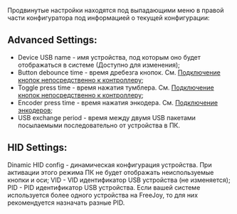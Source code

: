 Продвинутые настройки находятся под выпадающими меню в правой части конфигуратора под информацией о текущей конфигурации:
## Advanced Settings:
* Device USB name - имя устройства, под которым оно будет отображаться в системе (Доступно для изменения);
* Button debounce time - время дребезга кнопок. См. [Подключение кнопок непосредственно к контроллеру](https://github.com/FreeJoy-Team/FreeJoyConfigurator/wiki/Подключение-кнопок-непосредственно-к-контроллеру);
* Toggle press time - время нажатия тумблера. См. [Подключение кнопок непосредственно к контроллеру](https://github.com/FreeJoy-Team/FreeJoyConfigurator/wiki/Подключение-кнопок-непосредственно-к-контроллеру);
* Encoder press time - время нажатия энкодера. См. [Подключение энкодеров](https://github.com/FreeJoy-Team/FreeJoyConfigurator/wiki/Подключение-энкодеров);
* USB exchange period - время между двумя USB пакетами посылаемыми последовательно от устройства в ПК.
## HID Settings:
Dinamic HID config - динамическая конфигурация устройства. При активации этого режима ПК не будет отображать неиспользуемые кнопки и оси;
VID - VID идентификатор USB устройства (не изменяется);
PID - PID идентификатор USB устройства. Если вашей системе используется более одного устройства на FreeJoy, то для них рекомендуется назначать разные PID.